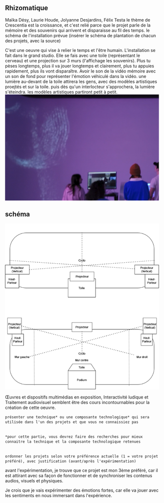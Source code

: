 ## **Rhizomatique**
Maïka Désy, Laurie Houde, Jolyanne Desjardins, Félix Testa
le thème de Crescentia est la croissance, et c'est relié parce que le projet parle de la mémoire et des souvenirs qui arrivent et disparaisse au fil des temps.
    le schéma de l'installation prévue (insérer le schéma de plantation de chacun des projets, avec la source)

C'est une oeuvre qui vise à relier le temps et l'être humain.
L'installation se fait dans le grand studio. Elle se fais avec une toile (représentant le cerveau) et une projection sur 3 murs (l'affichage les souvenirs). Plus tu pèses longtemps, plus il va jouer longtemps et clairement, plus tu appuies rapidement, plus ils vont disparaître. Avoir le son de la vidéo mémoire avec un son de fond pour représenter l'émotion véhiculé dans la vidéo. une lumière au-devant de la toile attirera les gens, avec des modèles artistiques proejtés et sur la toile. puis dès qu'un interlocteur s'approchera, la lumière s'éteindra. les modèles artistiques partiront petit à petit.
![murs_Rhizomatique](media/Rhizomatique_murs.png)

## schéma
![plan_rhizomatique](media/rhizomatique_plantation.drawio.png)


Œuvres et dispositifs multimédias en exposition, Interactivité ludique et Traitement audiovisuel semblent être des cours incontournables pour la création de cette oeuvre.

    présenter une technique* ou une composante technologique* qui sera utilisée dans l'un des projets et que vous ne connaissiez pas


    *pour cette partie, vous devrez faire des recherches pour mieux connaitre la technique et la composante technologique retenues


    ordonner les projets selon votre préférence actuelle (1 = votre projet préféré), avec justification (avant/après l'expérimentation)
avant l'expérimentation, je trouve que ce projet est mon 3ème préféré, car il est attirant avec sa façon de fonctionner et de synchroniser les contenus audios, visuels et physiques.

Je crois que je vais expérimenter des émotions fortes, car elle va jouer avec les sentiments en nous immersant dans l'expérience.

